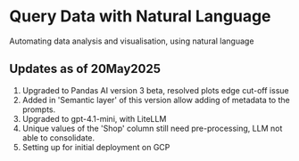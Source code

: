 # Query Data with Natural Language
Automating data analysis and visualisation, using natural language 

## Updates as of 20May2025
1. Upgraded to Pandas AI version 3 beta, resolved plots edge cut-off issue 
2. Added in 'Semantic layer' of this version allow adding of metadata to the prompts.
3. Upgraded to gpt-4.1-mini, with LiteLLM
4. Unique values of the 'Shop' column still need pre-processing, LLM not able to consolidate. 
5. Setting up for initial deployment on GCP